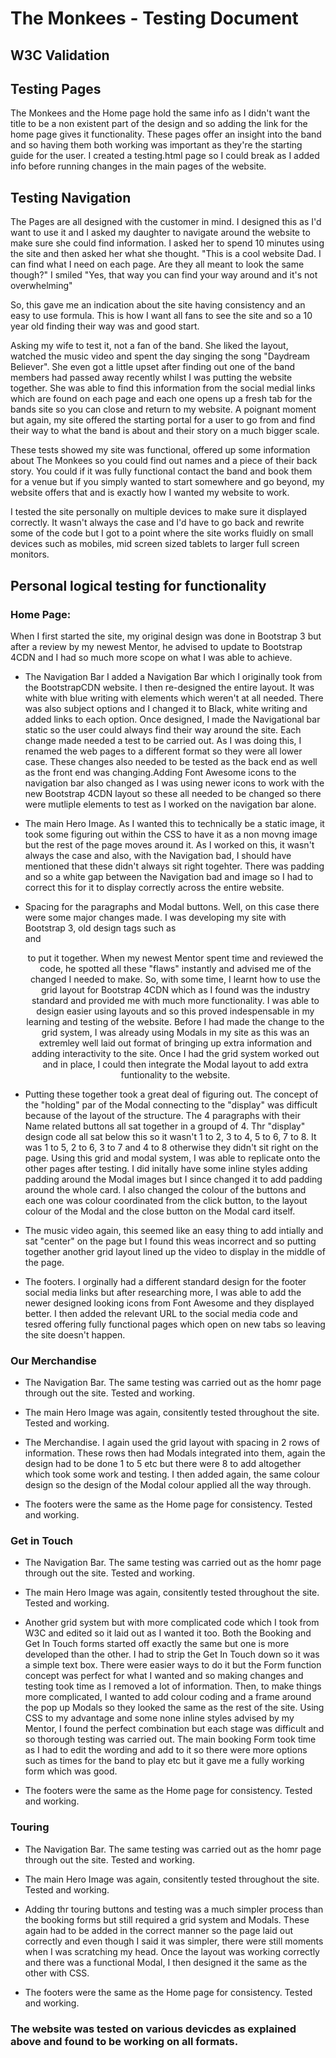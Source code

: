 # The Monkees - Testing Document

## W3C Validation

## Testing Pages

The Monkees and the Home page hold the same info as I didn't want the title to be a non existent part of the design and so adding the
link for the home page gives it functionality. These pages offer an insight into the band and so having them both working was important
as they're the starting guide for the user. I created a testing.html page so I could break as I added info before running changes in the main
pages of the website.

## Testing Navigation

The Pages are all designed with the customer in mind. I designed this as I'd want to use it and I asked my daughter to navigate around the 
website to make sure she could find information. I asked her to spend 10 minutes using the site and then asked her what she thought.
"This is a cool website Dad. I can find what I need on each page. Are they all meant to look the same though?" I smiled "Yes, that way you can
find your way around and it's not overwhelming"

So, this gave me an indication about the site having consistency and an easy to use formula. This is how I want all fans to see the site and
so a 10 year old finding their way was and good start.

Asking my wife to test it, not a fan of the band. She liked the layout, watched the music video and spent the day singing the song "Daydream
Believer". She even got a little upset after finding out one of the band members had passed away recently whilst I was putting the website 
together. She was able to find this information from the social medial links which are found on each page and each one opens up a fresh tab 
for the bands site so you can close and return to my website. A poignant moment but again, my site offered the starting portal for a user to 
go from and find their way to what the band is about and their story on a much bigger scale.

These tests showed my site was functional, offered up some information about The Monkees so you could find out names and a piece of their back
story. You could if it was fully functional contact the band and book them for a venue but if you simply wanted to start somewhere and go beyond,
my website offers that and is exactly how I wanted my website to work.

I tested the site personally on multiple devices to make sure it displayed correctly. It wasn't always the case and I'd have to go back and rewrite
some of the code but I got to a point where the site works fluidly on small devices such as mobiles, mid screen sized tablets to larger full screen
monitors.

## Personal logical testing for functionality

### Home Page:

When I first started the site, my original design was done in Bootstrap 3 but after a review by my newest Mentor, he advised to update to Bootstrap
4CDN and I had so much more scope on what I was able to achieve.

  * The Navigation Bar
   I added a Navigation Bar which I originally took from the BootstrapCDN website. I then re-designed the entire layout. It was white with blue writing
   with elements which weren't at all needed. There was also subject options and I changed it to Black, white writing and added links to each option.
   Once designed, I made the Navigational bar static so the user could always find their way around the site. Each change made needed a test to be 
   carried out. As I was doing this, I renamed the web pages to a different format so they were all lower case. These changes also needed to be tested 
   as the back end as well as the front end was changing.Adding Font Awesome icons to the navigation bar also changed as I was using newer icons to work
   with the new Bootstrap 4CDN layout so these all needed to be changed so there were mutliple elements to test as I worked on the navigation bar alone.

 * The main Hero Image. As I wanted this to technically be a static image, it took some figuring out within the CSS to have it as a non movng image but
   the rest of the page moves around it. As I worked on this, it wasn't always the case and also, with the Navigation bad, I should have mentioned that 
   these didn't always sit right togehter. There was padding and so a white gap between the Navigation bad and image so I had to correct this for it to 
   display correctly across the entire website.

 * Spacing for the paragraphs and Modal buttons. Well, on this case there were some major changes made. I was developing my site with Bootstrap 3, old
   design tags such as <br> and <center> to put it together. When my newest Mentor spent time and reviewed the code, he spotted all these "flaws" instantly
   and advised me of the changed I needed to make. So, with some time, I learnt how to use the grid layout for Bootstrap 4CDN which as I found was the 
   industry standard and provided me with much more functionality. I was able to design easier using layouts and so this proved indespensable in my learning
   and testing of the website. Before I had made the change to the grid system, I was already using Modals in my site as this was an extremley well laid out 
   format of bringing up extra information and adding interactivity to the site. Once I had the grid system worked out and in place, I could then integrate 
   the Modal layout to add extra funtionality to the website. 

  * Putting these together took a great deal of figuring out. The concept of the "holding" par of the Modal connecting to the "display" was difficult because 
   of the layout of the structure. The 4 paragraphs with their Name related buttons all sat together in a groupd of 4. Thr "display" design code all sat 
   below this so it wasn't 1 to 2, 3 to 4, 5 to 6, 7 to 8. It was 1 to 5, 2 to 6, 3 to 7 and 4 to 8 otherwise they didn't sit right on the page. Using this 
   grid and modal system, I was able to replicate onto the other pages after testing. I did initally have some inline styles adding padding around the Modal 
   images but I since changed it to add padding around the whole card. I also changed the colour of the buttons and each one was colour coordinated from the 
   click button, to the layout colour of the Modal and the close button on the Modal card itself.
   
  * The music video again, this seemed like an easy thing to add intially and sat "center" on the page but I found this weas incorrect and so putting 
    together another grid layout lined up the video to display in the middle of the page. 

*  The footers. I orginally had a different standard design for the footer social media links but after researching more, I was able to add the newer
   designed looking icons from Font Awesome and they displayed better. I then added the relevant URL to the social media code and tesred offering fully
   functional pages which open on new tabs so leaving the site doesn't happen.

### Our Merchandise

 * The Navigation Bar. The same testing was carried out as the homr page through out the site. Tested and working.

 * The main Hero Image was again, consitently tested throughout the site. Tested and working.

 * The Merchandise. I again used the grid layout with spacing in 2 rows of information. These rows then had Modals integrated into them, again the design
   had to be done 1 to 5 etc but there were 8 to add altogether which took some work and testing. I then added again, the same colour design so the 
   design of the Modal colour applied all the way through.

 * The footers were the same as the Home page for consistency. Tested and working.

### Get in Touch

 * The Navigation Bar. The same testing was carried out as the homr page through out the site. Tested and working.

 * The main Hero Image was again, consitently tested throughout the site. Tested and working.

 * Another grid system but with more complicated code which I took from W3C and edited so it laid out as I wanted it too. Both the Booking and Get In 
   Touch forms started off exactly the same but one is more developed than the other. I had to strip the Get In Touch down so it was a simple text box.
   There were easier ways to do it but the Form function concept was perfect for what I wanted and so making changes and testing took time as I removed
   a lot of information. Then, to make things more complicated, I wanted to add colour coding and a frame around the pop up Modals so they looked the 
   same as the rest of the site. Using CSS to my advantage and some none inline styles advised by my Mentor, I found the perfect combination but each
   stage was difficult and so thorough testing was carried out. The main booking Form took time as I had to edit the wording and add to it so there were
   more options such as times for the band to play etc but it gave me a fully working form which was good.

 * The footers were the same as the Home page for consistency. Tested and working.

### Touring

 * The Navigation Bar. The same testing was carried out as the homr page through out the site. Tested and working.

 * The main Hero Image was again, consitently tested throughout the site. Tested and working.

 * Adding thr touring buttons and testing was a much simpler process than the booking forms but still required a grid system and Modals. These again
   had to be added in the correct manner so the page laid out correctly and even though I said it was simpler, there were still moments when I was
   scratching my head. Once the layout was working correctly and there was a functional Modal, I then designed it the same as the other with CSS.

 * The footers were the same as the Home page for consistency. Tested and working.


### The website was tested on various devicdes as explained above and found to be working on all formats.